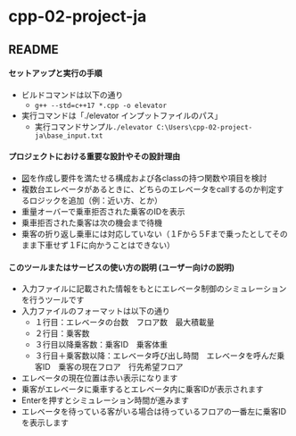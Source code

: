 # cpp-02-project-ja
## README
#### セットアップと実行の手順
- ビルドコマンドは以下の通り
  - `g++ --std=c++17 *.cpp -o elevator`
- 実行コマンドは「./elevator インプットファイルのパス」
  - 実行コマンドサンプル`./elevator C:\Users\cpp-02-project-ja\base_input.txt`
#### プロジェクトにおける重要な設計やその設計理由
- [図](https://docs.google.com/presentation/d/1bA3KirMn_il-RubIFEMaonWPbj1fI-meYPS08ZQUFsc/edit#slide=id.p)を作成し要件を満たせる構成および各classの持つ関数や項目を検討
- 複数台エレベータがあるときに、どちらのエレベータをcallするのか判定するロジックを追加（例：近い方、とか）
- 重量オーバーで乗車拒否された乗客のIDを表示
- 乗車拒否された乗客は次の機会まで待機
- 乗客の折り返し乗車には対応していない（１Fから５Fまで乗ったとしてそのまま下車せず１Fに向かうことはできない）
#### このツールまたはサービスの使い方の説明 (ユーザー向けの説明)
- 入力ファイルに記載された情報をもとにエレベータ制御のシミュレーションを行うツールです
- 入力ファイルのフォーマットは以下の通り
  - １行目：エレベータの台数　フロア数　最大積載量
  - ２行目：乗客数
  - ３行目以降乗客数：乗客ID　乗客体重
  - ３行目＋乗客数以降：エレベータ呼び出し時間　エレベータを呼んだ乗客ID　乗客の現在フロア　行先希望フロア
- エレベータの現在位置は赤い表示になります
- 乗客がエレベータに乗車するとエレベータ内に乗客IDが表示されます
- Enterを押すとシミュレーション時間が進みます
- エレベータを待っている客がいる場合は待っているフロアの一番左に乗客IDを表示します

